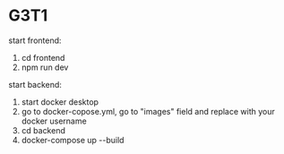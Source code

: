 # G3T1
start frontend:
1. cd frontend
2. npm run dev

start backend:
1. start docker desktop
2. go to docker-copose.yml, go to "images" field and replace with your docker username
3. cd backend
4. docker-compose up --build
